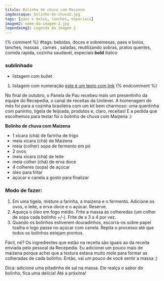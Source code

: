 ```yaml
---
titulo: Bolinho de chuva com Maizena
imgdestaque: bolinho-de-chuva2.jpg
tags: [paes e bolos, lanches, especiais]
imagem2: nome-da-imagem-2.jpg
legendaimg2: Legenda da imagem 2
---
```

{% comment %}
#tags: bebidas, doces e sobremesas, paes e bolos, lanches, massas , carnes , saladas, reutilizando sobras, pratos quentes, comida rapida, cozinha saudavel, especiais
**bold**
*italico*
### sublinhado
* listagem com bullet
1. listagem com numeração
[este é um texto com link](https://www.enderecodolink.com)
{% endcomment %}

No final de outubro, o Panela de Pau recebeu mais um presentinho da equipe do Recepedia, o canal de receitas da Unilever. A homenagem do mês foi para a cozinha brasileira com um kit bem charmoso: uma quentinha com paninho, tigela de feijoada, produtos e, claro, receitas! E a pedida que escolhemos para testar foi o bolinho de chuva com Maizena :)

**Bolinho de chuva com Maizena**

* 1 xícara (chá) de farinha de trigo
* meia xícara (chá) de Maizena 
* meia (colher) sopa de fermento em pó
* 2 ovos
* meia xícara (chá) de leite
* meia colher (chá) de erva doce
* 4 colheres (sopa) de açúcar
* óleo para fritar
* açúcar e canela a gosto para finalizar

### Modo de fazer:

1. Em uma tigela, misture a farinha, a maizena e o fermento. Adicione os ovos, o leite, a erva-doce e o açúcar. Reserve.
2. Aqueça o óleo em fogo médio. Frite a massa às colheredas (um colher de sopa cada bolinho +/-). Frite de a 3 a 4 por vez.
3. Quando os bolinhos estiverem douradinhos, escorra-os sobre papel toalha e logo passe no açúcar com canela. Repita o processo até que todos os bolinhos estejam prontos.

Fácil, né? Os ingredientes que estão na receita são iguais ao da receita enviada pelo pessoal da Recepedia. Eu adicionei um pouco mais de maizena porque achei que a textura estava muito mole para formar as colheradas de cada bolinho. Então, vai um pouco de você sentir a massa :)

Dica: adicione uma pitadinha de sal na massa. Ele realça o sabor do bolinho, fica uma delícia!
Até a próxima!

